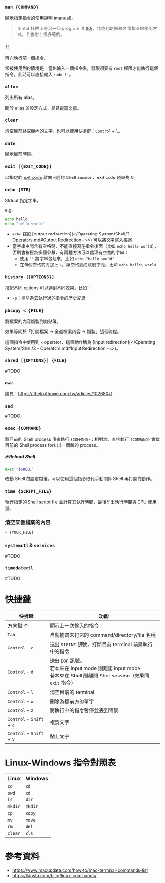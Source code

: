 ### `man {COMMAND}`

顯示指定指令的使用說明 (manual)。

>[!Info]
>社群上有另一個 program 叫 [tldr](https://formulae.brew.sh/formula/tldr)，功能也是解釋各種指令的使用方式，且會附上很多範例。

### `!!`

再次執行前一個指令。

常被使用到的情境是：當你輸入一個指令後，發現須要有 `root` 權限才能執行這個指令，此時可以直接輸入 `sudo !!`。

### `alias`

列出所有 alias。

關於 alias 的設定方式，請見[這篇文章](</Operating System/Shell/1 - Introduction.md#Alias of Commands>)。

### `clear`

清空目前終端機內的文字，也可以使用快捷鍵：`Control` + `l`。

### `date`

顯示目前時間。

### `exit [{EXIT_CODE}]`

以指定的 [exit code](</Operating System/Shell/1 - Introduction.md#Exit Codes>) 離開目前的 Shell session，exit code 預設為 0。

### `echo {STR}`

Stdout 指定字串。

e.g.

```bash
echo hello
echo "hello world"
```

- `echo` 搭配 [output redirection](</Operating System/Shell/3 - Operators.md#Output Redirection - `>`>) 可以將文字寫入檔案
- 當字串中間含有空格時，不能直接寫在指令後面（比如 `echo hello world`），否則會被視為多個參數，有兩種方法可以處理有空格的字串：
    - 使用 `""` 將字串包起來，比如 `echo "hello world"`
    - 在每個空格前方加上 `\`，讓空格變成跳脫字元，比如 `echo hello\ world`

### `history [{OPTIONS}]`

搭配不同 options 可以達到不同效果，比如：

- `-p`：清除過去執行過的指令的歷史紀錄

### `pbcopy < {FILE}`

將檔案的內容複製到剪貼簿。

效果等同於「打開檔案 → 全選檔案內容 → 複製」這個流程。

這個指令中使用到 `<` operator，這個動作稱為 [input redirection](</Operating System/Shell/3 - Operators.md#Input Redirection - `<`>)。

### `shred [{OPTIONS}] {FILE}`

#TODO

### `awk`

請見：<https://ithelp.ithome.com.tw/articles/10268041>

### `sed`

#TODO

### `exec {COMMAND}`

將目前的 Shell process 用來執行 `{COMMAND}`；相對地，直接執行 `{COMMAND}` 會從目前的 Shell process fork 出一個新的 process。

##### 🔥 Reload Shell

```bash
exec "$SHELL"
```

改動 Shell 的設定檔後，可以使用這個指令取代手動關掉 Shell 再打開的動作。

### `time {SCRIPT_FILE}`

執行指定的 Shell script file 並計算其執行時間，最後印出執行時間與 CPU 使用量。

### 清空某個檔案的內容

```bash
> {YOUR_FILE}
```

### `systemctl` & `services`

#TODO

### `timedatectl`

#TODO

# 快捷鍵

|快捷鍵|功能|
|---|---|
|方向鍵 ↑|顯示上一次輸入的指令|
|`Tab`|自動補齊未打完的 command/directory/file 名稱|
|`Control` + `c`|送出 `SIGINT` 訊號，打斷目前 terminal 前景執行中的指令|
|`Control` + `d`|送出 `EOF` 訊號。<br/>若本來在 input mode 則離開 input mode<br/>若本來在 Shell 則離開 Shell session（效果同 `exit` 指令）|
|`Control` + `l`|清空目前的 terminal|
|`Control` + `w`|刪除游標前方的單字|
|`Control` + `z`|將執行中的指令暫停並丟到背景|
|`Control` + `Shift` + `c`|複製文字|
|`Control` + `Shift` + `v`|貼上文字|

# Linux-Windows 指令對照表

|Linux|Windows|
|---|---|
|`cd`|`cd`|
|`pwd`|`cd`|
|`ls`|`dir`|
|`mkdir`|`mkdir`|
|`cp`|`copy`|
|`mv`|`move`|
|`rm`|`del`|
|`clear`|`cls`|

# 參考資料

- <https://www.macupdate.com/how-to/mac-terminal-commands-list>
- <https://kinsta.com/blog/linux-commands/>
